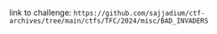 link to challenge: `https://github.com/sajjadium/ctf-archives/tree/main/ctfs/TFC/2024/misc/BAD_INVADERS`
